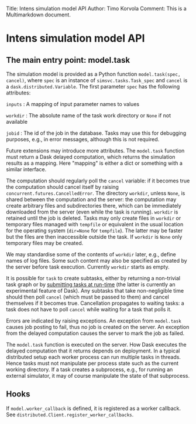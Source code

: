 Title: Intens simulation model API
Author: Timo Korvola
Comment: This is a Multimarkdown document.

# Intens simulation model API

## The main entry point: model.task

The simulation model is provided as a Python function
`model.task(spec, cancel)`, where `spec` is an instance of
`simsvc.tasks.Task_spec` and `cancel` is a
`dask.distributed.Variable`.  The first parameter `spec` has the
following attributes:

`inputs`
:	A mapping of input parameter names to values

`workdir`
:	The absolute name of the task work directory or `None` if not
    available

`jobid`
:   The id of the job in the database.  Tasks may use this for
    debugging purposes, e.g., in error messages, although this is not
    required.

Future extensions may introduce more attributes.  The `model.task`
function must return a Dask delayed computation, which returns the
simulation results as a mapping.  Here "mapping" is either a dict or
something with a similar interface.

The computation should regularly poll the `cancel` variable: if it
becomes true the computation should cancel itself by raising
`concurrent.futures.CancelledError`.  The directory `workdir`, unless
`None`, is shared between the computation and the server: the
computation may create arbitrary files and subdirectories there, which
can be immediately downloaded from the server (even while the task is
running).  `workdir` is retained until the job is deleted.  Tasks may
only create files in `workdir` or temporary files managed with
`tempfile` or equivalent in the usual location for the operating
system (`dir=None` for `tempfile`).  The latter may be faster but the
files are then inaccessible outside the task.  If `workdir` is `None`
only temporary files may be created.

We may standardise some of the contents of `workdir` later, e.g.,
define names of log files.  Some such content may also be specified as
created by the server before task execution.  Currently `workdir`
starts as empty.

It is possible for `task` to create subtasks, either by returning a
non-trivial task graph or by [submitting tasks at run-time][runtime
tasks] (the latter is currently an experimental feature of Dask).  Any
subtasks that take non-negligible time should then poll `cancel`
(which must be passed to them) and cancel themselves if it becomes
true.  Cancellation propagates to waiting tasks: a task does not have
to poll `cancel` while waiting for a task that polls it.

Errors are indicated by raising exceptions.  An exception from
`model.task` causes job posting to fail, thus no job is created on the
server.  An exception from the delayed computation causes the server
to mark the job as failed.

The `model.task` function is executed on the server.  How Dask
executes the delayed computation that it returns depends on
deployment.  In a typical distributed setup each worker process can
run multiple tasks in threads.  Hence tasks must not manipulate per
process state such as the current working directory.  If a task
creates a subprocess, e.g., for running an external simulator, it may
of course manipulate the state of that subprocess.

[runtime tasks]: https://distributed.readthedocs.io/en/latest/task-launch.html

## Hooks

If `model.worker_callback` is defined, it is registered as a worker
callback.  See `distributed.Client.register_worker_callbacks`.
